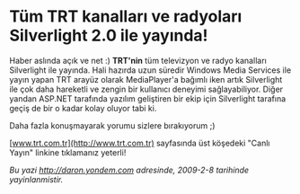 # Tüm TRT kanalları ve radyoları Silverlight 2.0 ile yayında! 

Haber aslında açık ve net :) **TRT'nin** tüm televizyon ve radyo
kanalları Silverlight ile yayında. Hali hazırda uzun süredir Windows
Media Services ile yayın yapan TRT arayüz olarak MediaPlayer'a bağımlı
iken artık Silverlight ile çok daha hareketli ve zengin bir kullanıcı
deneyimi sağlayabiliyor. Diğer yandan ASP.NET tarafında yazılım
geliştiren bir ekip için Silverlight tarafına geçiş de bir o kadar kolay
oluyor tabi ki.

Daha fazla konuşmayarak yorumu sizlere bırakıyorum ;)

[www.trt.com.tr](http://www.trt.com.tr) sayfasında üst köşedeki "Canlı
Yayın" linkine tıklamanız yeterli!


*Bu yazi http://daron.yondem.com adresinde, 2009-2-8 tarihinde yayinlanmistir.*